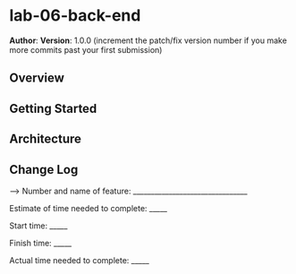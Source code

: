# lab-06-back-end

**Author**: 
**Version**: 1.0.0 (increment the patch/fix version number if you make more commits past your first submission)

## Overview


## Getting Started


## Architecture


## Change Log

-->
Number and name of feature: ________________________________

Estimate of time needed to complete: _____

Start time: _____

Finish time: _____

Actual time needed to complete: _____